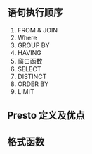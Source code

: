## 语句执行顺序

1. FROM & JOIN
2. Where 
3. GROUP BY
4. HAVING
5. 窗口函数
6. SELECT
7. DISTINCT
8. ORDER BY 
9. LIMIT


## Presto 定义及优点


## 格式函数

